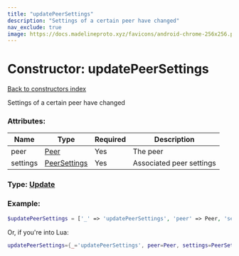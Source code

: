 ```yaml
---
title: "updatePeerSettings"
description: "Settings of a certain peer have changed"
nav_exclude: true
image: https://docs.madelineproto.xyz/favicons/android-chrome-256x256.png
---
```

# Constructor: updatePeerSettings  
[Back to constructors index](index.md)



Settings of a certain peer have changed

### Attributes:

| Name     |    Type       | Required | Description |
|----------|---------------|----------|-------------|
|peer|[Peer](../types/Peer.md) | Yes|The peer|
|settings|[PeerSettings](../types/PeerSettings.md) | Yes|Associated peer settings|



### Type: [Update](../types/Update.md)


### Example:

```php
$updatePeerSettings = ['_' => 'updatePeerSettings', 'peer' => Peer, 'settings' => PeerSettings];
```  


Or, if you're into Lua:

```lua
updatePeerSettings={_='updatePeerSettings', peer=Peer, settings=PeerSettings}

```


